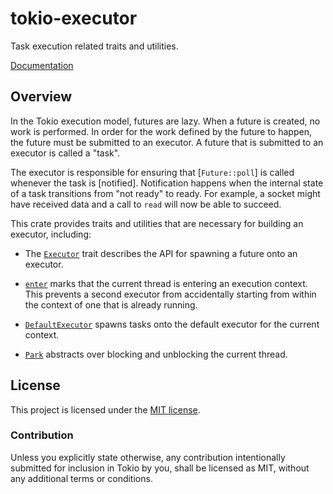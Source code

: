 # tokio-executor

Task execution related traits and utilities.

[Documentation](https://tokio-rs.github.io/tokio/tokio_executor/)

## Overview

In the Tokio execution model, futures are lazy. When a future is created, no
work is performed. In order for the work defined by the future to happen, the
future must be submitted to an executor. A future that is submitted to an
executor is called a "task".

The executor is responsible for ensuring that [`Future::poll`] is called
whenever the task is [notified]. Notification happens when the internal state of
a task transitions from "not ready" to ready. For example, a socket might have
received data and a call to `read` will now be able to succeed.

This crate provides traits and utilities that are necessary for building an
executor, including:

* The [`Executor`] trait describes the API for spawning a future onto an
  executor.

* [`enter`] marks that the current thread is entering an execution
  context. This prevents a second executor from accidentally starting from
  within the context of one that is already running.

* [`DefaultExecutor`] spawns tasks onto the default executor for the current
  context.

* [`Park`] abstracts over blocking and unblocking the current thread.

[`Executor`]: https://tokio-rs.github.io/tokio/tokio_executor/trait.Executor.html
[`enter`]: https://tokio-rs.github.io/tokio/tokio_executor/fn.enter.html
[`DefaultExecutor`]: https://tokio-rs.github.io/tokio/tokio_executor/struct.DefaultExecutor.html
[`Park`]: https://tokio-rs.github.io/tokio/tokio_executor/park/index.html

## License

This project is licensed under the [MIT license](LICENSE).

### Contribution

Unless you explicitly state otherwise, any contribution intentionally submitted
for inclusion in Tokio by you, shall be licensed as MIT, without any additional
terms or conditions.
